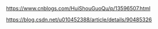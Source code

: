
https://www.cnblogs.com/HuiShouGuoQu/p/13596507.html

https://blog.csdn.net/u010452388/article/details/90485326